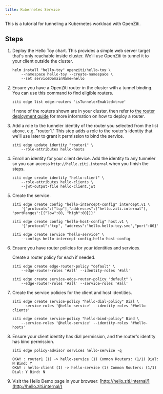 ```yaml
---
title: Kubernetes Service
---
```


This is a tutorial for tunneling a Kubernetes workload with OpenZiti.

## Steps

1. Deploy the Hello Toy chart. This provides a simple web server target that's only reachable inside cluster. We'll use OpenZiti to tunnel it to your client outside the cluster.

    ```text
    helm install "hello-toy" openziti/hello-toy \
        --namespace hello-toy --create-namespace \
        --set serviceDomainName=hello
    ```

1. Ensure you have a OpenZiti router in the cluster with a tunnel binding. You can use this command to find eligible routers.

    ```text
    ziti edge list edge-routers 'isTunnelerEnabled=true'
    ```

    If none of the routers shown are in your cluster, then refer to [the router deployment guide](/guides/deployments/30-kubernetes/kubernetes-router.mdx) for more information on how to deploy a router.

1. Add a role to the tunneler identity of the router you selected from the list above, e.g. "router1." This step adds a role to the router's identity that we'll use later to grant it permission to bind the service.

    ```text
    ziti edge update identity "router1" \
        --role-attributes hello-hosts
    ```

1. Enroll an identity for your client device. Add the identity to any tunneler so you can access `http://hello.ziti.internal` when you finish the steps.

    ```text
    ziti edge create identity "hello-client" \
        --role-attributes hello-clients \
        --jwt-output-file hello-client.jwt
    ```

1. Create the service.

    ```text
    ziti edge create config "hello-intercept-config" intercept.v1 \
        '{"protocols":["tcp"],"addresses":["hello.ziti.internal"], "portRanges":[{"low":80, "high":80}]}'

    ziti edge create config "hello-host-config" host.v1 \
        '{"protocol":"tcp", "address":"hello.hello-toy.svc","port":80}'

    ziti edge create service "hello-service" \
        --configs hello-intercept-config,hello-host-config

1. Ensure you have router policies for your identities and services.

    Create a router policy for each if needed.

    ```text
    ziti edge create edge-router-policy "default" \
        --edge-router-roles '#all' --identity-roles '#all'

    ziti edge create service-edge-router-policy "default" \
        --edge-router-roles '#all' --service-roles '#all'
    ```

1. Create the service policies for the client and host identities.

    ```text
    ziti edge create service-policy "hello-dial-policy" Dial \
        --service-roles '@hello-service' --identity-roles '#hello-clients'

    ziti edge create service-policy "hello-bind-policy" Bind \
        --service-roles '@hello-service' --identity-roles '#hello-hosts'
    ```

1. Ensure your client identity has dial permission, and the router's identity has bind permission.

    ```text
    ziti edge policy-advisor services hello-service -q       
    ```

    ```buttonless title=Output
    OKAY : router1 (1) -> hello-service (1) Common Routers: (1/1) Dial: N Bind: Y 
    OKAY : hello-client (1) -> hello-service (1) Common Routers: (1/1) Dial: Y Bind: N 
    ```

1. Visit the Hello Demo page in your browser: [http://hello.ziti.internal/](http://hello.ziti.internal/)
